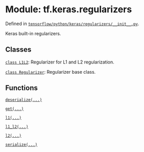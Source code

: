 <div itemscope itemtype="http://developers.google.com/ReferenceObject">
<meta itemprop="name" content="tf.keras.regularizers" />
</div>

# Module: tf.keras.regularizers



Defined in [`tensorflow/python/keras/regularizers/__init__.py`](https://www.tensorflow.org/code/tensorflow/python/keras/regularizers/__init__.py).

Keras built-in regularizers.

## Classes

[`class L1L2`](../../tf/keras/regularizers/L1L2.md): Regularizer for L1 and L2 regularization.

[`class Regularizer`](../../tf/keras/regularizers/Regularizer.md): Regularizer base class.

## Functions

[`deserialize(...)`](../../tf/keras/regularizers/deserialize.md)

[`get(...)`](../../tf/keras/regularizers/get.md)

[`l1(...)`](../../tf/keras/regularizers/l1.md)

[`l1_l2(...)`](../../tf/keras/regularizers/l1_l2.md)

[`l2(...)`](../../tf/keras/regularizers/l2.md)

[`serialize(...)`](../../tf/keras/regularizers/serialize.md)

